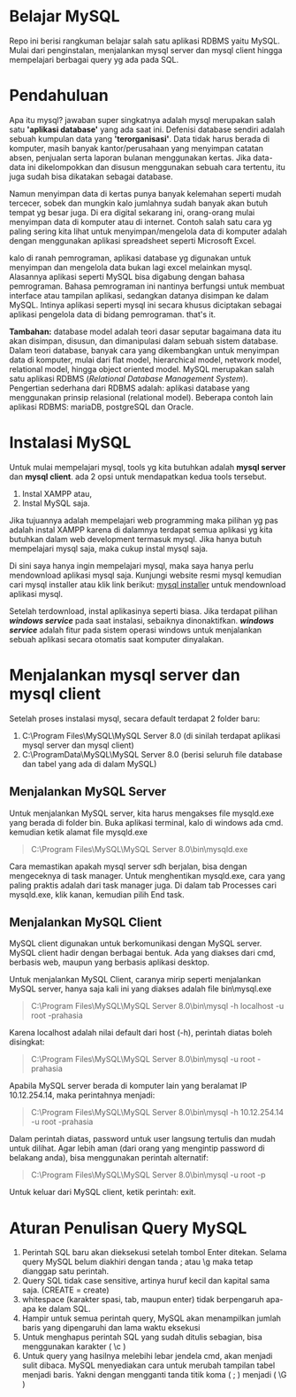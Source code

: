# Belajar MySQL
Repo ini berisi rangkuman belajar salah satu aplikasi RDBMS yaitu MySQL. Mulai dari penginstalan, menjalankan mysql server dan mysql client hingga mempelajari berbagai query yg ada pada SQL.

# Pendahuluan
Apa itu mysql? jawaban super singkatnya adalah mysql merupakan salah satu **'aplikasi database'** yang ada saat ini. Defenisi database sendiri adalah sebuah kumpulan data yang **'terorganisasi'**. Data tidak harus berada di komputer, masih banyak kantor/perusahaan yang menyimpan catatan absen, penjualan serta laporan bulanan menggunakan kertas. Jika data-data ini dikelompokkan dan disusun menggunakan sebuah cara tertentu, itu juga sudah bisa dikatakan sebagai database.

Namun menyimpan data di kertas punya banyak kelemahan seperti mudah tercecer, sobek dan mungkin kalo jumlahnya sudah banyak akan butuh tempat yg besar juga. Di era digital sekarang ini, orang-orang mulai menyimpan data di komputer atau di internet. Contoh salah satu cara yg paling sering kita lihat untuk menyimpan/mengelola data di komputer adalah dengan menggunakan aplikasi spreadsheet seperti Microsoft Excel. 

kalo di ranah pemrograman, aplikasi database yg digunakan untuk menyimpan dan mengelola data bukan lagi excel melainkan mysql. Alasannya aplikasi seperti MySQL bisa digabung dengan bahasa pemrograman. Bahasa pemrograman ini nantinya berfungsi untuk membuat interface atau tampilan aplikasi, sedangkan datanya disimpan ke dalam MySQL. Intinya aplikasi seperti mysql ini secara khusus diciptakan sebagai aplikasi pengelola data di bidang pemrograman. that's it.

**Tambahan:** database model adalah teori dasar seputar bagaimana data itu akan disimpan, disusun, dan dimanipulasi dalam sebuah sistem database. Dalam teori database, banyak cara yang dikembangkan untuk menyimpan data di komputer, mulai dari flat model, hierarchical model, network model, relational model, hingga object oriented model. MySQL merupakan salah satu aplikasi RDBMS (*Relational Database Management System*). Pengertian sederhana dari RDBMS adalah: aplikasi database yang menggunakan prinsip relasional (relational model). Beberapa contoh lain aplikasi RDBMS: mariaDB, postgreSQL dan Oracle.

# Instalasi MySQL
Untuk mulai mempelajari mysql, tools yg kita butuhkan adalah **mysql server** dan **mysql client**. ada 2 opsi untuk mendapatkan kedua tools tersebut.
1. Instal XAMPP atau, 
2. Instal MySQL saja.

Jika tujuannya adalah mempelajari web programming maka pilihan yg pas adalah instal XAMPP karena di dalamnya terdapat semua aplikasi yg kita butuhkan dalam web development termasuk mysql. Jika hanya butuh mempelajari mysql saja, maka cukup instal mysql saja.

Di sini saya hanya ingin mempelajari mysql, maka saya hanya perlu mendownload aplikasi mysql saja. Kunjungi website resmi mysql kemudian cari mysql installer atau klik link berikut: [mysql installer](https://dev.mysql.com/downloads/) untuk mendownload aplikasi mysql.

Setelah terdownload, instal aplikasinya seperti biasa. Jika terdapat pilihan ***windows service*** pada saat instalasi, sebaiknya dinonaktifkan. ***windows service*** adalah fitur pada sistem operasi windows untuk menjalankan sebuah aplikasi secara otomatis saat komputer dinyalakan.

# Menjalankan mysql server dan mysql client
Setelah proses instalasi mysql, secara default terdapat 2 folder baru:
1. C:\Program Files\MySQL\MySQL Server 8.0 (di sinilah terdapat aplikasi mysql server dan mysql client)
2. C:\ProgramData\MySQL\MySQL Server 8.0 (berisi seluruh file database dan tabel yang ada di dalam MySQL)

## Menjalankan MySQL Server
Untuk menjalankan MySQL server, kita harus mengakses file mysqld.exe yang berada di folder bin. Buka aplikasi terminal, kalo di windows ada cmd. kemudian ketik alamat file mysqld.exe 
> C:\Program Files\MySQL\MySQL Server 8.0\bin\mysqld.exe

Cara memastikan apakah mysql server sdh berjalan, bisa dengan mengeceknya di task manager. Untuk menghentikan mysqld.exe, cara yang paling praktis adalah dari task manager juga. Di dalam tab Processes cari mysqld.exe, klik kanan, kemudian pilih End task.

## Menjalankan MySQL Client
MySQL client digunakan untuk berkomunikasi dengan MySQL server. MySQL client hadir dengan berbagai bentuk. Ada yang diakses dari cmd, berbasis web, maupun yang berbasis aplikasi desktop.

Untuk menjalankan MySQL Client, caranya mirip seperti menjalankan MySQL server, hanya saja kali ini yang diakses adalah file bin\mysql.exe
> C:\Program Files\MySQL\MySQL Server 8.0\bin\mysql -h localhost -u root -prahasia  

Karena localhost adalah nilai default dari host (-h), perintah diatas boleh disingkat:
> C:\Program Files\MySQL\MySQL Server 8.0\bin\mysql -u root -prahasia

Apabila MySQL server berada di komputer lain yang beralamat IP 10.12.254.14, maka perintahnya menjadi:
> C:\Program Files\MySQL\MySQL Server 8.0\bin\mysql -h 10.12.254.14 -u root -prahasia

Dalam perintah diatas, password untuk user langsung tertulis dan mudah untuk dilihat. Agar lebih aman (dari orang yang mengintip password di belakang anda), bisa menggunakan perintah alternatif:
> C:\Program Files\MySQL\MySQL Server 8.0\bin\mysql -u root -p

Untuk keluar dari MySQL client, ketik perintah: exit.

# Aturan Penulisan Query MySQL
1. Perintah SQL baru akan dieksekusi setelah tombol Enter ditekan. Selama query MySQL belum diakhiri dengan tanda ; atau \g maka tetap dianggap satu perintah.
2. Query SQL tidak case sensitive, artinya huruf kecil dan kapital sama saja. (CREATE = create)
3. whitespace (karakter spasi, tab, maupun enter) tidak berpengaruh apa-apa ke dalam SQL.
4. Hampir untuk semua perintah query, MySQL akan menampilkan jumlah baris yang dipengaruhi dan lama waktu eksekusi
5. Untuk menghapus perintah SQL yang sudah ditulis sebagian, bisa menggunakan karakter ( \c )
6. Untuk query yang hasilnya melebihi lebar jendela cmd, akan menjadi sulit dibaca. MySQL menyediakan cara untuk merubah tampilan tabel menjadi baris. Yakni dengan mengganti tanda titik koma ( ; ) menjadi ( \G )
